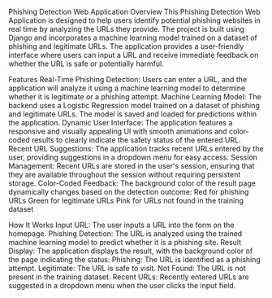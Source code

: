 Phishing Detection Web Application
Overview
    This Phishing Detection Web Application is designed to help users identify potential phishing websites in real time by analyzing the URLs they provide. The project is built using Django and incorporates a machine learning model trained on a dataset of phishing and legitimate URLs. The application provides a user-friendly interface where users can input a URL and receive immediate feedback on whether the URL is safe or potentially harmful.

Features
    Real-Time Phishing Detection: Users can enter a URL, and the application will analyze it using a machine learning model to determine whether it is legitimate or a phishing attempt.
Machine Learning Model: The backend uses a Logistic Regression model trained on a dataset of phishing and legitimate URLs. The model is saved and loaded for predictions within the application.
Dynamic User Interface: The application features a responsive and visually appealing UI with smooth animations and color-coded results to clearly indicate the safety status of the entered URL.
Recent URL Suggestions: The application tracks recent URLs entered by the user, providing suggestions in a dropdown menu for easy access.
Session Management: Recent URLs are stored in the user's session, ensuring that they are available throughout the session without requiring persistent storage.
Color-Coded Feedback: The background color of the result page dynamically changes based on the detection outcome:
Red for phishing URLs
Green for legitimate URLs
Pink for URLs not found in the training dataset

How It Works
    Input URL: The user inputs a URL into the form on the homepage.
Phishing Detection: The URL is analyzed using the trained machine learning model to predict whether it is a phishing site.
Result Display: The application displays the result, with the background color of the page indicating the status:
Phishing: The URL is identified as a phishing attempt.
Legitimate: The URL is safe to visit.
Not Found: The URL is not present in the training dataset.
Recent URLs: Recently entered URLs are suggested in a dropdown menu when the user clicks the input field.
